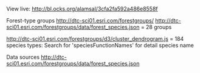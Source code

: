 View live: http://bl.ocks.org/alamsal/3cfa2fa592a486e8558f

Forest-type groups
http://dtc-sci01.esri.com/forestgroups/
http://dtc-sci01.esri.com/forestgroups/data/forest_species.json = 28 groups

http://dtc-sci01.esri.com/forestgroups/d3/cluster_dendrogram.js = 184 species types: Search for 'speciesFunctionNames' for detail species name

Data sources
http://dtc-sci01.esri.com/forestgroups/data/forest_species.json

